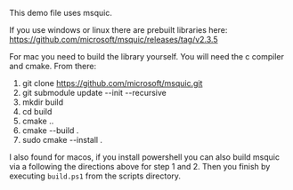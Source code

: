 This demo file uses msquic.

If you use windows or linux there are prebuilt libraries here: https://github.com/microsoft/msquic/releases/tag/v2.3.5

For mac you need to build the library yourself.  You will need the c compiler and cmake.  From there:

1. git clone https://github.com/microsoft/msquic.git
2. git submodule update --init --recursive
3. mkdir build
4. cd build
5. cmake ..
6. cmake --build .
7. sudo cmake --install . 

I also found for macos, if you install powershell you can also build msquic via a following the directions above for step 1 and 2.  Then you finish by executing `build.ps1` from the scripts directory. 